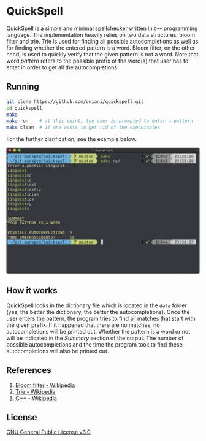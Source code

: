 # QuickSpell
QuickSpell is a simple and minimal spellchecker written in `C++` programming language. The implementation heavily relies on two data structures: bloom filter and trie. Trie is used for finding all possible autocompletions as well as for finding whether the entered pattern is a word. Bloom filter, on the other hand, is used to quickly verify that the given pattern is not a word. Note that word *pattern* refers to the possible prefix of the word(s) that user has to enter in order to get all the autocompletions.

## Running
```sh
git clone https://github.com/oniani/quickspell.git
cd quickspell
make
make run    # at this point, the user is prompted to enter a pattern
make clean  # if one wants to get rid of the executables
```

For the further clarification, see the example below.

![Demo](images/demo.png)

## How it works
QuickSpell looks in the dictionary file which is located in the `data` folder (yes, the better the dictionary, the better the autocompletions). Once the user enters the pattern, the program tries to find all matches that start with the given prefix. If it happened that there are no matches, no autocompletions will be printed out. Whether the pattern is a word or not will be indicated in the *Summary* section of the output. The number of possible autocompletions and the time the program took to find these autocompletions will also be printed out.

## References
1. [Bloom filter - Wikipedia](https://en.wikipedia.org/wiki/Bloom_filter)
1. [Trie - Wikipedia](https://en.wikipedia.org/wiki/Trie)
3. [C++ - Wikipedia](https://en.wikipedia.org/wiki/C%2B%2B)

## License
[GNU General Public License v3.0](LICENSE)
